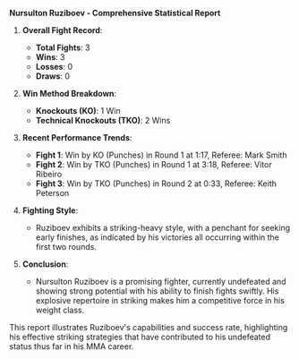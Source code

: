 **Nursulton Ruziboev - Comprehensive Statistical Report**

1. **Overall Fight Record**:
   - **Total Fights**: 3
   - **Wins**: 3
   - **Losses**: 0
   - **Draws**: 0

2. **Win Method Breakdown**:
   - **Knockouts (KO)**: 1 Win
   - **Technical Knockouts (TKO)**: 2 Wins

3. **Recent Performance Trends**:
   - **Fight 1**: Win by KO (Punches) in Round 1 at 1:17, Referee: Mark Smith
   - **Fight 2**: Win by TKO (Punches) in Round 1 at 3:18, Referee: Vitor Ribeiro
   - **Fight 3**: Win by TKO (Punches) in Round 2 at 0:33, Referee: Keith Peterson

4. **Fighting Style**:
   - Ruziboev exhibits a striking-heavy style, with a penchant for seeking early finishes, as indicated by his victories all occurring within the first two rounds.

5. **Conclusion**:
   - Nursulton Ruziboev is a promising fighter, currently undefeated and showing strong potential with his ability to finish fights swiftly. His explosive repertoire in striking makes him a competitive force in his weight class.

This report illustrates Ruziboev's capabilities and success rate, highlighting his effective striking strategies that have contributed to his undefeated status thus far in his MMA career.